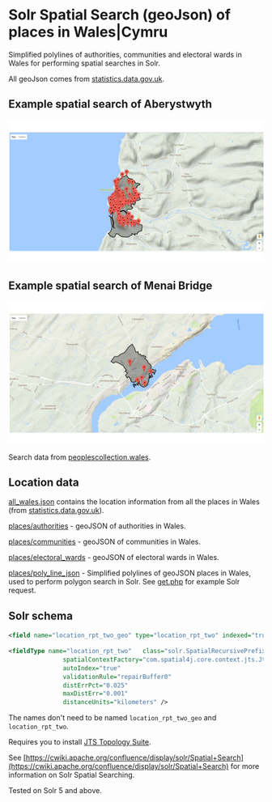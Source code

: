 # Solr Spatial Search (geoJson) of places in Wales|Cymru

Simplified polylines of authorities, communities and electoral wards in Wales for performing spatial searches in Solr.

All geoJson comes from [statistics.data.gov.uk](http://statistics.data.gov.uk/resource?uri=http%3A%2F%2Fstatistics.data.gov.uk%2Fid%2Fstatistical-geography%2FW92000004).

## Example spatial search of Aberystwyth
![Aberystwyth](images/aberystwyth.png)

## Example spatial search of Menai Bridge
![MenaiBridge](images/MenaiBridge.png)

Search data from [peoplescollection.wales](https://www.peoplescollection.wales).

## Location data

[all_wales.json](places/all_wales.json) contains the location information from all the places in Wales (from [statistics.data.gov.uk](http://statistics.data.gov.uk/resource?uri=http%3A%2F%2Fstatistics.data.gov.uk%2Fid%2Fstatistical-geography%2FW92000004)).

[places/authorities](places/authorities) - geoJSON of authorities in Wales.

[places/communities](places/communities) - geoJSON of communities in Wales.

[places/electoral_wards](places/electoral_wards) - geoJSON of electoral wards in Wales.

[places/poly_line_json](places/poly_line_json) - Simplified polylines of geoJSON places in Wales, used to perform polygon search in Solr. See [get.php](get.php) for example Solr request.


## Solr schema

```xml
<field name="location_rpt_two_geo" type="location_rpt_two" indexed="true" stored="true" />
```

```xml
<fieldType name="location_rpt_two"   class="solr.SpatialRecursivePrefixTreeFieldType"
               spatialContextFactory="com.spatial4j.core.context.jts.JtsSpatialContextFactory"
               autoIndex="true"
               validationRule="repairBuffer0"
               distErrPct="0.025"
               maxDistErr="0.001"
               distanceUnits="kilometers" />
```

The names don't need to be named ```location_rpt_two_geo``` and ```location_rpt_two```.

Requires you to install [JTS Topology Suite](https://sourceforge.net/projects/jts-topo-suite/).

See [https://cwiki.apache.org/confluence/display/solr/Spatial+Search](https://cwiki.apache.org/confluence/display/solr/Spatial+Search) for more information on Solr Spatial Searching.

Tested on Solr 5 and above.